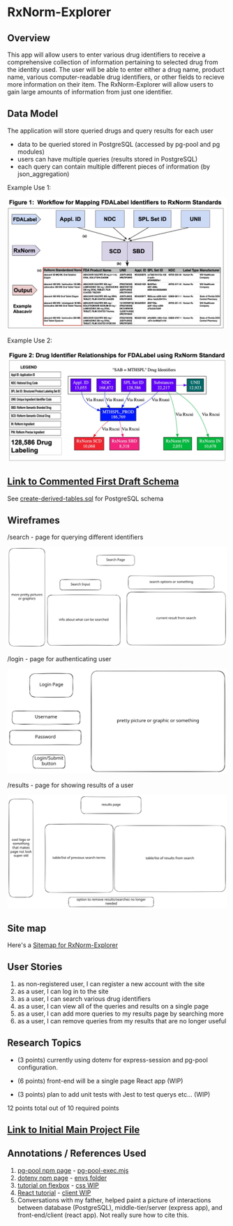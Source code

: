 # RxNorm-Explorer

## Overview

This app will allow users to enter various drug identifiers to receive a comprehensive collection of information pertaining to selected drug from the identity used. The user will be able to enter either a drug name, product name, various computer-readable drug identifiers, or other fields to recieve more information on their item.
The RxNorm-Explorer will allow users to gain large amounts of information from just one identifier.

## Data Model

The application will store queried drugs and query results for each user

* data to be queried stored in PostgreSQL (accessed by pg-pool and pg modules)
* users can have multiple queries (results stored in PostgreSQL)
* each query can contain multiple different pieces of information (by json_aggregation)

Example Use 1:

![list create](documentation/figure1.png)

Example Use 2:

![list create](documentation/figure2.png)

## [Link to Commented First Draft Schema](db/sql/create-derived-tables.sql)

See [create-derived-tables.sql](db/sql/create-derived-tables.sql) for PostgreSQL schema

## Wireframes

/search - page for querying different identifiers

![list create](documentation/search.svg)

/login - page for authenticating user

![list](documentation/login.svg)

/results - page for showing results of a user

![list](documentation/results.svg)

## Site map

Here's a [Sitemap for RxNorm-Explorer](documentation/sitemap.svg)

## User Stories

1. as non-registered user, I can register a new account with the site
2. as a user, I can log in to the site
3. as a user, I can search various drug identifiers
4. as a user, I can view all of the queries and results on a single page
5. as a user, I can add more queries to my results page by searching more
6. as a user, I can remove queries from my results that are no longer useful

## Research Topics

* (3 points) currently using dotenv for express-session and pg-pool configuration.

* (6 points) front-end will be a single page React app (WIP)

* (3 points) plan to add unit tests with Jest to test querys etc... (WIP)

12 points total out of 10 required points

## [Link to Initial Main Project File](server/app.mjs)

## Annotations / References Used

1. [pg-pool npm page](https://www.npmjs.com/package/pg-pool) - [pg-pool-exec.mjs](server/pg-pool-exec.mjs)
2. [dotenv npm page](https://www.npmjs.com/package/dotenv) - [envs folder](/envs/)
3. [tutorial on flexbox](https://www.joshwcomeau.com/css/interactive-guide-to-flexbox/) - [css WIP](public/css/style.css)
4. [React tutorial](https://react.dev/learn/thinking-in-react) - [client WIP](/client/)
5. Conversations with my father, helped paint a picture of interactions between database (PostgreSQL), middle-tier/server (express app), and front-end/client (react app). Not really sure how to cite this.
